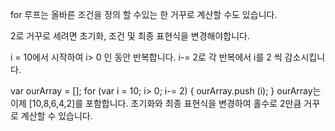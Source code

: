 for 루프는 올바른 조건을 정의 할 수있는 한 거꾸로 계산할 수도 있습니다.

2로 거꾸로 세려면 초기화, 조건 및 최종 표현식을 변경해야합니다.

i = 10에서 시작하여 i> 0 인 동안 반복합니다. i-= 2로 각 반복에서 i를 2 씩 감소시킵니다.

var ourArray = [];
for (var i = 10; i> 0; i-= 2) {
  ourArray.push (i);
}
ourArray는 이제 [10,8,6,4,2]를 포함합니다. 초기화와 최종 표현식을 변경하여 홀수로 2만큼 거꾸로 계산할 수 있습니다.